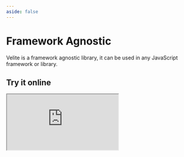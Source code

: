 ```yaml
---
aside: false
---
```


# Framework Agnostic

Velite is a framework agnostic library, it can be used in any JavaScript framework or library.

## Try it online

<iframe class="stackblitz" src="https://stackblitz.com/edit/velite-basic?embed=1&view=editor" />

## Source code

👉 https://stackblitz.com/github/zce/velite/tree/main/examples/nextjs

See [examples](https://github.com/zce/velite/tree/main/examples) for more examples.

## Project structure

```text
basic
├── content                  # content directory
│   ├── categories
│   │   ├── journal.jpg
│   │   ├── journal.yml
│   │   └── etc...
│   ├── options
│   │   └── index.yml
│   ├── pages
│   │   ├── about
│   │   │   └── index.mdx
│   │   └── contact
|   |       ├── img.png and more...
│   │       └── index.mdx
│   ├── posts
│   │   ├── 1970-01-01-style-guide
│   │   │   ├── cover.jpg and more...
│   │   │   └── index.md
│   │   └── 1992-02-25-hello-world
│   │       ├── cover.jpg and more...
│   │       └── index.md
│   └── tags
│       └── index.yml
├── .gitignore
├── package.json
├── README.md
└── velite.config.js         # Velite config file
```

## Usage

```shell
$ npm install # install dependencies
$ npm run dev # run build with watch mode
$ npm run build # build content by velite
```

Refer to [Quick Start](../guide/quick-start.md) for more details about Velite.
